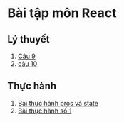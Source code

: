# Bài tập môn React
## Lý thuyết 
1. [Câu 9](https://codepen.io)
2. [câu 10](https://codepen.io/)
## Thực hành 
1. [Bài thực hành pros và state](https://codepen.io)
2. [Bài thực hành số 1](https://codepen.io)

